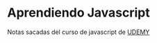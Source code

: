 # Aprendiendo Javascript

Notas sacadas del curso de javascript de [UDEMY](https://www.udemy.com/course/javascript-moderno-guia-definitiva-construye-10-proyectos)

